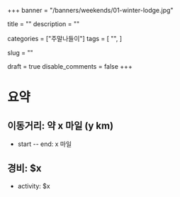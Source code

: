 +++
banner = "/banners/weekends/01-winter-lodge.jpg"

title = ""
description = ""

categories = ["주말나들이"]
tags = [
  "",
]

slug = ""

draft = true
disable_comments = false
+++

<!--more-->

# 요약

## 이동거리: 약 x 마일 (y km)

- start -- end: x 마일

## 경비: $x

- activity: $x
